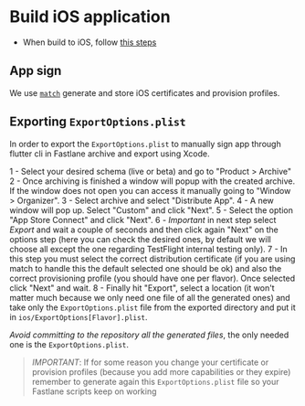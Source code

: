 # Build iOS application

- When build to iOS,
  follow [this steps](https://docs.flutter.dev/get-started/install/macos#install-xcode)

## App sign 

We use [`match`](https://docs.fastlane.tools/actions/match/) generate and store iOS certificates and provision profiles.

## Exporting `ExportOptions.plist`

In order to export the `ExportOptions.plist` to manually sign app through flutter cli in Fastlane archive and export using Xcode.

1 - Select your desired schema (live or beta) and go to "Product > Archive"
2 - Once archiving is finished a window will popup with the created archive. If the window does not open you can access it manually going to "Window > Organizer".
3 - Select archive and select "Distribute App".
4 - A new window will pop up. Select "Custom" and click "Next".
5 - Select the option "App Store Connect" and click "Next".
6 - *Important* in next step select *Export* and wait a couple of seconds and then click again "Next" on the options step (here you can check the desired ones, by default
we will choose all except the one regarding TestFlight internal testing only).
7 - In this step you must select the correct distribution certificate (if you are using match to handle this the default selected one should be ok) and also
the correct provisioning profile (you should have one per flavor). Once selected click "Next" and wait.
8 - Finally hit "Export", select a location (it won't matter much because we only need one file of all the generated ones) and take only the `ExportOptions.plist`
file from the exported directory and put it in `ios/ExportOptions[Flavor].plist`.

*Avoid committing to the repository all the generated files*, the only needed one is the `ExportOptions.plist`.

> *IMPORTANT*: If for some reason you change your certificate or provision profiles (because you add more capabilities or they expire) remember to generate again
> this `ExportOptions.plist` file so your Fastlane scripts keep on working